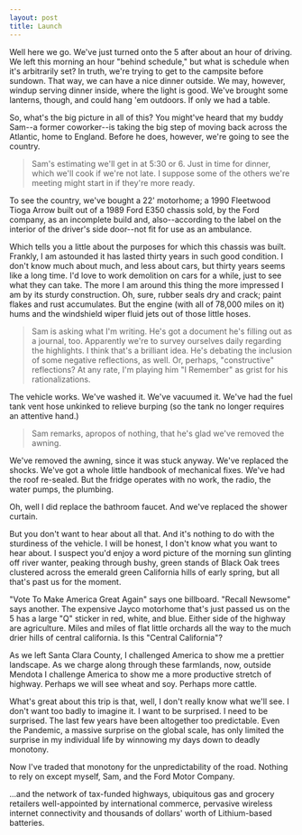 ```yaml
---
layout: post
title: Launch
---
```



Well here we go. We've just turned onto the 5 after about an hour of driving. We left this morning an hour "behind schedule," but what is schedule when it's arbitrarily set? In truth, we're trying to get to the campsite before sundown. That way, we can have a nice dinner outside. We may, however, windup serving dinner inside, where the light is good. We've brought some lanterns, though, and could hang 'em outdoors. If only we had a table.

So, what's the big picture in all of this? You might've heard that my buddy Sam--a former coworker--is taking the big step of moving back across the Atlantic, home to England. Before he does, however, we're going to see the country.

> Sam's estimating we'll get in at 5:30 or 6. Just in time for dinner, which we'll cook if we're not late. I suppose some of the others we're meeting might start in if they're more ready.


To see the country, we've bought a 22' motorhome; a 1990 Fleetwood Tioga Arrow built out of a 1989 Ford E350 chassis sold, by the Ford company, as an incomplete build and, also--according to the label on the interior of the driver's side door--not fit for use as an ambulance.

Which tells you a little about the purposes for which this chassis was built. Frankly, I am astounded it has lasted thirty years in such good condition. I don't know much about much, and less about cars, but thirty years seems like a long time. I'd love to work demolition on cars for a while, just to see what they can take. The more I am around this thing the more impressed I am by its sturdy construction. Oh, sure, rubber seals dry and crack; paint flakes and rust accumulates. But the engine (with all of 78,000 miles on it) hums and the windshield wiper fluid jets out of those little hoses.

> Sam is asking what I'm writing. He's got a document he's filling out  as a journal, too. Apparently we're to survey ourselves daily regarding the highlights. I think that's a brilliant idea. He's debating the inclusion of some negative reflections, as well. Or, perhaps, "constructive" reflections? At any rate, I'm playing him "I Remember" as grist for his rationalizations.

The vehicle works. We've washed it. We've vacuumed it. We've had the fuel tank vent hose unkinked to relieve burping (so the tank no longer requires an attentive hand.)

> Sam remarks, apropos of nothing, that he's glad we've removed the awning.

We've removed the awning, since it was stuck anyway. We've replaced the shocks. We've got a whole little handbook of mechanical fixes. We've had the roof re-sealed. But the fridge operates with no work, the radio, the water pumps, the plumbing.

Oh, well I did replace the bathroom faucet. And we've replaced the shower curtain.

But you don't want to hear about all that. And it's nothing to do with the sturdiness of the vehicle. I will be honest, I don't know what you want to hear about. I suspect you'd enjoy a word picture of the morning sun glinting off river wanter, peaking through bushy, green stands of Black Oak trees clustered across the emerald green California hills of early spring, but all that's past us for the moment.

"Vote To Make America Great Again" says one billboard. "Recall Newsome" says another. The expensive Jayco motorhome that's just passed us on the 5 has a large "Q" sticker in red, white, and blue. Either side of the highway are agriculture. Miles and miles of flat little orchards all the way to the much drier hills of central california. Is this "Central California"?

As we left Santa Clara County, I challenged America to show me a prettier landscape. As we charge along through these farmlands, now, outside Mendota I challenge America to show me a more productive stretch of highway. Perhaps we will see wheat and soy. Perhaps more cattle.

What's great about this trip is that, well, I don't really know what we'll see. I don't want too badly to imagine it. I want to be surprised. I need to be surprised. The last few years have been altogether too predictable. Even the Pandemic, a massive surprise on the global scale, has only limited the surprise in my individual life by winnowing my days down to deadly monotony.

Now I've traded that monotony for the unpredictability of the road. Nothing to rely on except myself, Sam, and the Ford Motor Company.

...and the network of tax-funded highways, ubiquitous gas and grocery retailers well-appointed by international commerce, pervasive wireless internet connectivity and thousands of dollars' worth of Lithium-based batteries.
